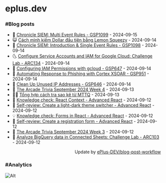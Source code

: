 # eplus.dev

### #Blog posts

<!-- BLOG-POST-LIST:START -->
 - 🧰 [Chronicle SIEM: Multi Event Rules - GSP1099](https://eplus.dev/chronicle-siem-multi-event-rules-gsp1099) - 2024-09-15
 - 😺 [Cách mình kiếm Dollar đầu tiên bằng Lemon Squeezy](https://eplus.dev/cach-minh-kiem-dollar-dau-tien-bang-lemon-squeezy) - 2024-09-14
 - 🗽 [Chronicle SIEM: Introduction &amp; Single Event Rules - GSP1098](https://eplus.dev/chronicle-siem-introduction-single-event-rules-gsp1098) - 2024-09-14
 - 🌜 [Configure Service Accounts and IAM for Google Cloud: Challenge Lab - ARC134](https://eplus.dev/configure-service-accounts-and-iam-for-google-cloud-challenge-lab-arc134) - 2024-09-14
 - 📝 [Configuring IAM Permissions with gcloud - GSP647](https://eplus.dev/configuring-iam-permissions-with-gcloud-gsp647) - 2024-09-14
 - 🚀 [Automating Response to Phishing with Cortex XSOAR - GSP951](https://eplus.dev/automating-response-to-phishing-with-cortex-xsoar-gsp951) - 2024-09-14
 - 💼 [Clean Up Unused IP Addresses - GSP646](https://eplus.dev/clean-up-unused-ip-addresses-gsp646) - 2024-09-14
 - 🦣 [The Arcade Trivia September 2024 Week 4](https://eplus.dev/the-arcade-trivia-september-2024-week-4) - 2024-09-13
 - 👨‍🏫 [Tổng hợp cách tra sao kê từ MTTQ](https://eplus.dev/tong-hop-cach-tra-sao-ke-tu-mttq) - 2024-09-13
 - 🔭 [Knowledge check: React Context - Advanced React](https://eplus.dev/knowledge-check-react-context-advanced-react) - 2024-09-12
 - 🤡 [Self-review: Create a light-dark theme switcher - Advanced React](https://eplus.dev/self-review-create-a-light-dark-theme-switcher-advanced-react) - 2024-09-12
 - 💡 [Knowledge check: Forms in React - Advanced React](https://eplus.dev/knowledge-check-forms-in-react-advanced-react) - 2024-09-12
 - 🦣 [Self-review: Create a registration form - Advanced React](https://eplus.dev/self-review-create-a-registration-form-advanced-react) - 2024-09-12
 - 💪 [The Arcade Trivia September 2024 Week 3](https://eplus.dev/the-arcade-trivia-september-2024-week-3) - 2024-09-12
 - 🤡 [Analyze BigQuery data in Connected Sheets: Challenge Lab - ARC103](https://eplus.dev/analyze-bigquery-data-in-connected-sheets-challenge-lab-arc103) - 2024-09-12<!-- BLOG-POST-LIST:END -->

<div align="right">
  Update by <a target="_blank"
    href="https://github.com/ePlus-DEV/blog-post-workflow">ePlus-DEV/blog-post-workflow</a>
</div>

### #Analytics
![Alt](https://repobeats.axiom.co/api/embed/9990f7cddfbad8d834990b10ccad05f81ac1096f.svg "Repobeats analytics image")
